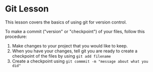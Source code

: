 # Git Lesson

This lesson covers the basics of using git for version control.

To make a commit ("version" or "checkpoint") of your files, follow this procedure:

1. Make changes to your project that you would like to keep.
2. When you have your changes, tell git you are ready to create a checkpoint of the files by using `git add filename`
3. Create a checkpoint using `git commmit -m "message about what you did"`
